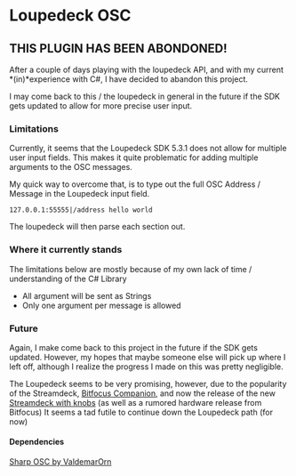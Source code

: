 # Loupedeck OSC

## THIS PLUGIN HAS BEEN ABONDONED!
After a couple of days playing with the loupedeck API, and with my current *(in)*experience with C#, I have decided to abandon this project.

I may come back to this / the loupedeck in general in the future if the SDK gets updated to allow for more precise user input.

### Limitations
Currently, it seems that the Loupedeck SDK 5.3.1 does not allow for multiple user input fields. This makes it quite problematic for adding multiple arguments to the OSC messages.

My quick way to overcome that, is to type out the full OSC Address / Message in the Loupedeck input field.

    127.0.0.1:55555|/address hello world
The loupedeck will then parse each section out.

### Where it currently stands
The limitations below are mostly because of my own lack of time / understanding of the C# Library
 - All argument will be sent as Strings
 - Only one argument per message is allowed

### Future
Again, I make come back to this project in the future if the SDK gets updated. However, my hopes that maybe someone else will pick up where I left off, although I realize the progress I made on this was pretty negligible.

The Loupedeck seems to be very promising, however, due to the popularity of the Streamdeck, [Bitfocus Companion](https://bitfocus.io/companion), and now the release of the new [Streamdeck with knobs](https://www.theverge.com/2022/11/15/23453527/elgato-stream-deck-plus-announcement) (as well as a rumored hardware release from Bitfocus) It seems a tad futile to continue down the Loupedeck path (for now)

#### Dependencies
[Sharp OSC by ValdemarOrn](https://github.com/ValdemarOrn/SharpOSC)


